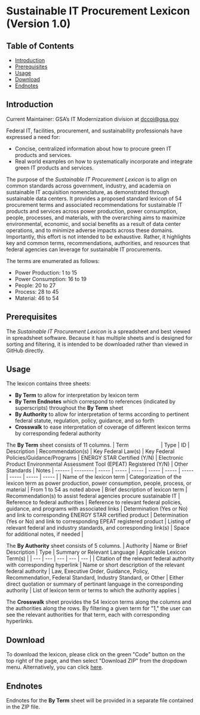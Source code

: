 # Sustainable IT Procurement Lexicon (Version 1.0)

## Table of Contents

 - [Introduction](https://github.com/AaronKoppel/Sustainable_IT_Procurement_Lexicon/blob/main/README.md#introduction)
 - [Prerequisites](https://github.com/AaronKoppel/Sustainable_IT_Procurement_Lexicon/blob/main/README.md#prerequisites)
 - [Usage](https://github.com/AaronKoppel/Sustainable_IT_Procurement_Lexicon/blob/main/README.md#usage)
 - [Download](https://github.com/AaronKoppel/Sustainable_IT_Procurement_Lexicon/blob/main/README.md#download)
 - [Endnotes](https://github.com/AaronKoppel/Sustainable_IT_Procurement_Lexicon/blob/main/README.md#endnotes)

## Introduction

Current Maintainer: GSA’s IT Modernization division at <dccoi@gsa.gov>

Federal IT, facilities, procurement, and sustainability professionals have expressed a need for:
- Concise, centralized information about how to procure green IT products and services.
- Real world examples on how to systematically incorporate and integrate green IT products and services.

The purpose of the <i>Sustainable IT Procurement Lexicon</i> is to align on common standards across government, industry, and academia on sustainable IT acquisition nomenclature, as demonstrated through sustainable data centers. It provides a proposed standard lexicon of 54 procurement terms and associated recommendations for sustainable IT products and services across power production, power consumption, people, processes, and materials, with the overarching aims to maximize environmental, economic, and social benefits as a result of data center operations, and to minimize adverse impacts across these domains. Importantly, this effort is not intended to be exhaustive. Rather, it highlights key and common terms, recommendations, authorities, and resources that federal agencies can leverage for sustainable IT procurements.

The terms are enumerated as follows:
- Power Production: 1 to 15
- Power Consumption: 16 to 19
- People: 20 to 27
- Process: 28 to 45
- Material: 46 to 54

## Prerequisites

The <i>Sustainable IT Procurement Lexicon</i> is a spreadsheet and best viewed in spreadsheet software. Because it has multiple sheets and is designed for sorting and filtering, it is intended to be downloaded rather than viewed in GitHub directly.

## Usage

The lexicon contains three sheets:
- **By Term** to allow for interpretation by lexicon term
- **By Term Endnotes** which correspond to references (indicated by superscripts) throughout the **By Term** sheet
- **By Authority** to allow for interpretation of terms according to pertinent federal statute, regulation, policy, guidance, and so forth
- **Crosswalk** to ease interpretation of coverage of different lexicon terms by corresponding federal authority

The **By Term** sheet consists of 11 columns.
| Term &nbsp;&nbsp;&nbsp;&nbsp;&nbsp;&nbsp;&nbsp;&nbsp;&nbsp;&nbsp;&nbsp;&nbsp;&nbsp;&nbsp;&nbsp;&nbsp;&nbsp;&nbsp;&nbsp;&nbsp;&nbsp;| Type | ID | Description | Recommendation(s) | Key Federal Law(s) | Key Federal Policies/Guidance/Programs | ENERGY STAR Certified (Y/N) | Electronic Product Environmental Assessment Tool (EPEAT) Registered (Y/N) | Other Standards | Notes |
------ | --------  | ----- | ----- | ----- | ----- | ----- | ----- | ----- | ----- | ----- | 
| Name of the lexicon term | Categorization of the lexicon term as power production, power consumption, people, process, or material  | From 1 to 54 as noted above  | Brief description of lexicon term | Recommendation(s) to assist federal agencies procure sustainable IT | Reference to federal authorities 	| Reference to relevant federal policies, guidance, and programs with associated links | Determination (Yes or No) and link to corresponding ENERGY STAR certified product	| Determination (Yes or No) and link to corresponding EPEAT registered product	| Listing of relevant federal and industry standards, and corresponding link(s)	| Space for additional notes, if needed |

The **By Authority** sheet consists of 5 columns.
| Authority  | Name or Brief Description | Type | Summary or Relevant Language | Applicable Lexicon Term(s) |
| --- | --- | ---  | --- | --- |
| Citation of the relevant federal authority with corresponding hyperlink  | Name or short description of the relevant federal authority  | Law, Executive Order, Guidance, Policy, Recommendation, Federal Standard, Industry Standard, or Other  | Either direct quotation or summary of pertinant language in the corresponding authority  | List of lexicon term or terms to which the authority applies  |

The **Crosswalk** sheet provides the 54 lexicon terms along the columns and the authorities along the rows. By filtering a given term for "1," the user can see the relevant authorities for that term, each with corresponding hyperlinks.

## Download

To download the lexicon, please click on the green "Code" button on the top right of the page, and then select "Download ZIP" from the dropdown menu. Alternatively, you can click [here](https://github.com/AaronKoppel/Sustainable_IT_Procurement_Lexicon/archive/refs/heads/main.zip).

## Endnotes

Endnotes for the **By Term** sheet will be provided in a separate file contained in the ZIP file.
